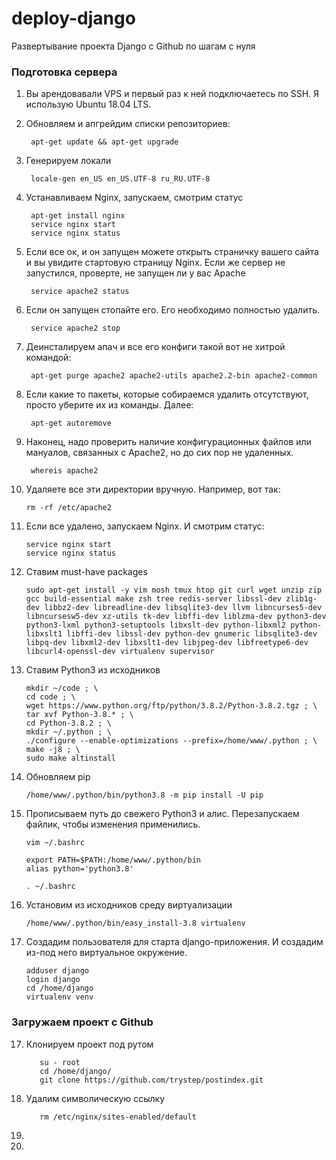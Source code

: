 # deploy-django
Развертывание проекта Django c Github по шагам c нуля

<h3>Подготовка сервера</h3>

1. Вы арендовавали VPS и первый раз к ней подключаетесь по SSH. Я использую Ubuntu 18.04 LTS.
2. Обновляем и апгрейдим списки репозиториев:

        apt-get update && apt-get upgrade

3. Генерируем локали

        locale-gen en_US en_US.UTF-8 ru_RU.UTF-8

4. Устанавливаем Nginx, запускаем, смотрим статус

        apt-get install nginx
        service nginx start
        service nginx status

5. Если все ок, и он запущен можете открыть страничку вашего сайта и вы увидите стартовую страницу Nginx. Если же сервер не запустился, проверте, не запущен ли у вас Apache

        service apache2 status

6. Если он запущен стопайте его. Его необходимо полностью удалить.

        service apache2 stop

7. Деинсталируем апач и все его конфиги такой вот не хитрой командой:

        apt-get purge apache2 apache2-utils apache2.2-bin apache2-common

8. Если какие то пакеты, которые собираемся удалить отсутствуют, просто уберите их из команды. Далее:

        apt-get autoremove

9. Наконец, надо проверить наличие конфигурационных файлов или мануалов, связанных с Apache2, но до сих пор не удаленных.

        whereis apache2

10. Удаляете все эти директории вручную. Например, вот так:

        rm -rf /etc/apache2

11. Если все удалено, запускаем Nginx. И смотрим статус:

        service nginx start
        service nginx status
 
12. Ставим must-have packages

        sudo apt-get install -y vim mosh tmux htop git curl wget unzip zip gcc build-essential make zsh tree redis-server libssl-dev zlib1g-dev libbz2-dev libreadline-dev libsqlite3-dev llvm libncurses5-dev libncursesw5-dev xz-utils tk-dev libffi-dev liblzma-dev python3-dev python3-lxml python3-setuptools libxslt-dev python-libxml2 python-libxslt1 libffi-dev libssl-dev python-dev gnumeric libsqlite3-dev libpq-dev libxml2-dev libxslt1-dev libjpeg-dev libfreetype6-dev libcurl4-openssl-dev virtualenv supervisor

13. Ставим Python3 из исходников

        mkdir ~/code ; \
        cd code ; \
        wget https://www.python.org/ftp/python/3.8.2/Python-3.8.2.tgz ; \
        tar xvf Python-3.8.* ; \
        cd Python-3.8.2 ; \
        mkdir ~/.python ; \
        ./configure --enable-optimizations --prefix=/home/www/.python ; \
        make -j8 ; \
        sudo make altinstall

14. Обновляем pip

        /home/www/.python/bin/python3.8 -m pip install -U pip
 
15. Прописываем путь до свежего Python3 и алис. Перезапускаем файлик, чтобы изменения применились.

        vim ~/.bashrc

        export PATH=$PATH:/home/www/.python/bin
        alias python='python3.8'

        . ~/.bashrc
        
16. Установим из исходников среду виртуализации
 
 		/home/www/.python/bin/easy_install-3.8 virtualenv
 
17. Cоздадим пользователя для старта django-приложения. И создадим из-под него виртуальное окружение.

		adduser django
		login django
		cd /home/django
		virtualenv venv

 <h3>Загружаем проект с Github</h3>
	
 17. Клонируем проект под рутом
 	
			su - root
			cd /home/django/
			git clone https://github.com/trystep/postindex.git
	
 18. Удалим символическую ссылку
 
			rm /etc/nginx/sites-enabled/default
 
 19.
 20.
